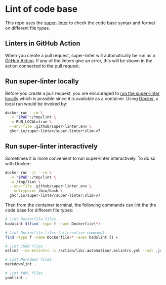 # Lint of code base

This repo uses the
[super-linter](https://github.com/super-linter/super-linter)
to check the code base syntax and format on different file types.

## Linters in GitHub Action

When you create a pull request, super-linter will automatically be run as a
[GitHub Action](https://github.com/features/actions). If any of the linters
give an error, this will be shown in the action connected to the pull request.

## Run super-linter locally

Before you create a pull request, you are encouraged to
[run the super-linter locally](https://github.com/github/super-linter/blob/main/docs/run-linter-locally.md)
which is possible since it is available as a container. Using
[Docker](https://www.docker.com/), a local run would be invoked by:

```sh
docker run --rm \
  -v "$PWD":/tmp/lint \
  -e RUN_LOCAL=true \
  --env-file .github/super-linter.env \
  ghcr.io/super-linter/super-linter:slim-v7
```

## Run super-linter interactively

Sometimes it is more convenient to run super-linter interactively. To do so
with Docker:

```sh
docker run -it --rm \
  -v "$PWD":/tmp/lint \
  -w /tmp/lint \
  --env-file .github/super-linter.env \
  --entrypoint /bin/bash \
  ghcr.io/super-linter/super-linter:slim-v7
```

Then from the container terminal, the following commands can lint the the code
base for different file types:

```sh
# Lint Dockerfile files
hadolint $(find -type f -name Dockerfile\*)

# Lint Dockerfile files (alternative command)
find -type f -name Dockerfile\* -exec hadolint {} +

# Lint JSON files
eslint --no-eslintrc -c /action/lib/.automation/.eslintrc.yml --ext .json .

# Lint Markdown files
markdownlint .

# Lint YAML files
yamllint .
```
